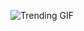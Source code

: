
<!-- GIF_SECTION -->
![Trending GIF](https://media2.giphy.com/media/v1.Y2lkPThiYjIxNzcyNjhuY3o4cDZ1aDJ4a282NHdzYnV4bHl3OTlyYTZidHpyOGdkYnBuMiZlcD12MV9naWZzX3NlYXJjaCZjdD1n/jBOOXxSJfG8kqMxT11/giphy.gif)
<!-- END_GIF_SECTION -->
